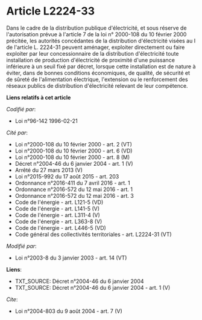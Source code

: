 # Article L2224-33

Dans le cadre de la distribution publique d'électricité, et sous réserve de l'autorisation prévue à l'article 7 de la loi n°
2000-108 du 10 février 2000 précitée, les autorités concédantes de la distribution d'électricité visées au I de l'article L.
2224-31 peuvent aménager, exploiter directement ou faire exploiter par leur concessionnaire de la distribution d'électricité
toute installation de production d'électricité de proximité d'une puissance inférieure à un seuil fixé par décret, lorsque
cette installation est de nature à éviter, dans de bonnes conditions économiques, de qualité, de sécurité et de sûreté de
l'alimentation électrique, l'extension ou le renforcement des réseaux publics de distribution d'électricité relevant de leur
compétence.

**Liens relatifs à cet article**

_Codifié par_:

  - Loi n°96-142 1996-02-21

_Cité par_:

  - Loi n°2000-108 du 10 février 2000 - art. 2 (VT)
  - Loi n°2000-108 du 10 février 2000 - art. 6 (VD)
  - Loi n°2000-108 du 10 février 2000 - art. 8 (M)
  - Décret n°2004-46 du 6 janvier 2004 - art. 1 (V)
  - Arrêté du 27 mars 2013 (V)
  - Loi n°2015-992 du 17 août 2015 - art. 203
  - Ordonnance n°2016-411 du 7 avril 2016 - art. 1
  - Ordonnance n°2016-572 du 12 mai 2016 - art. 1
  - Ordonnance n°2016-572 du 12 mai 2016 - art. 3
  - Code de l'énergie - art. L121-5 (VD)
  - Code de l'énergie - art. L141-5 (V)
  - Code de l'énergie - art. L311-4 (V)
  - Code de l'énergie - art. L363-8 (V)
  - Code de l'énergie - art. L446-5 (VD)
  - Code général des collectivités territoriales - art. L2224-31 (VT)

_Modifié par_:

  - Loi n°2003-8 du 3 janvier 2003 - art. 14 (VT)

**Liens**:

  - TXT_SOURCE: Décret n°2004-46 du 6 janvier 2004
  - TXT_SOURCE: Décret n°2004-46 du 6 janvier 2004 - art. 1 (V)

_Cite_:

  - Loi n°2004-803 du 9 août 2004 - art. 7 (V)
